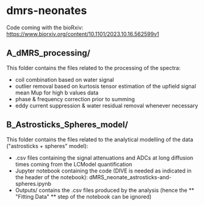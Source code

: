 # dmrs-neonates

Code coming with the bioRxiv: https://www.biorxiv.org/content/10.1101/2023.10.16.562599v1

## A_dMRS_processing/

This folder contains the files related to the processing of the spectra: 
- coil combination based on water signal
- outlier removal based on kurtosis tensor estimation of the upfield signal mean Mup for high b values data
- phase & frequency correction prior to summing
- eddy current suppression & water residual removal whenever necessary


## B_Astrosticks_Spheres_model/

This folder contains the files related to the analytical modelling of the data ("astrosticks + spheres" model):
- .csv files containing the signal attenuations and ADCs at long diffusion times coming from the LCModel quantification
- Jupyter notebook containing the code (DIVE is needed as indicated in the header of the notebook): dMRS_neonate_astrosticks-and-spheres.ipynb
- Outputs/ contains the .csv files produced by the analysis (hence the ** "Fitting Data" ** step of the notebook can be ignored)


